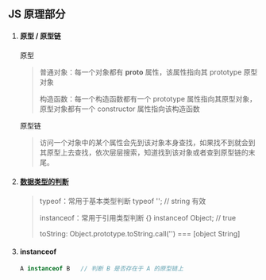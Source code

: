 ## JS 原理部分



1. #### 原型 / 原型链

   原型

   > 普通对象：每一个对象都有 __proto__ 属性，该属性指向其 prototype 原型对象
   >
   > 构造函数：每一个构造函数都有一个 prototype 属性指向其原型对象，原型对象都有一个 constructor 属性指向该构造函数

   原型链

   > 访问一个对象中的某个属性会先到该对象本身查找，如果找不到就会到其原型上去查找，依次层层搜索，知道找到该对象或者查到原型链的末尾。

   

2. #### [数据类型的判断](https://www.cnblogs.com/onepixel/p/5126046.html)

   > typeof：常用于基本类型判断  typeof '';  // string 有效
   >
   > instanceof：常用于引用类型判断  {} instanceof Object;  // true
   >
   > toString: Object.prototype.toString.call('')  ===  [object String]

   

3. #### instanceof

   ```js
   A instanceof B	// 判断 B 是否存在于 A 的原型链上
   ```

